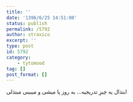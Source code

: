 ```yaml
---
title: ''
date: '1396/6/25 14:51:00'
status: publish
permalink: /5792
author: straxico
excerpt: ''
type: post
id: 5792
category:
    - tytomood
tag: []
post_format: []
---
```

ابتذال یه چیزِ تدریجیه… یه روز پا میشی و میبینی مبتذلی